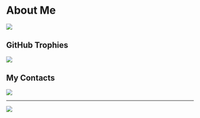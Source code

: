 # About Me
![](https://github-stats-alpha.vercel.app/api?username=deatloxtgtps&cc=000&tc=fff&ic=fff&bc=000)

## GitHub Trophies
![](https://github-profile-trophy.vercel.app/?username=deatloxtgtps&theme=discord&no-frame=false&no-bg=true&margin-w=4)

## My Contacts
![](https://discord.c99.nl/widget/theme-3/1116314347308855306.png)

---
[![](https://visitcount.itsvg.in/api?id=deatloxtgtps&label=Profile%20Views&color=1&icon=5&pretty=true)](https://visitcount.itsvg.in)
